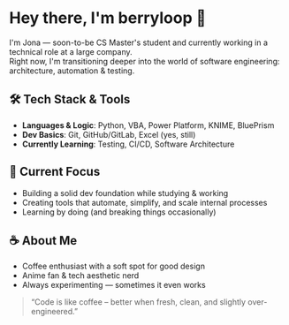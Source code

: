 # Hey there, I'm berryloop 👋

I'm Jona — soon-to-be CS Master's student and currently working in a technical role at a large company.  
Right now, I'm transitioning deeper into the world of software engineering: architecture, automation & testing.

## 🛠️ Tech Stack & Tools
- **Languages & Logic**: Python, VBA, Power Platform, KNIME, BluePrism  
- **Dev Basics**: Git, GitHub/GitLab, Excel (yes, still)  
- **Currently Learning**: Testing, CI/CD, Software Architecture  

## 🎯 Current Focus
- Building a solid dev foundation while studying & working  
- Creating tools that automate, simplify, and scale internal processes  
- Learning by doing (and breaking things occasionally)  

## ☕ About Me
- Coffee enthusiast with a soft spot for good design
- Anime fan & tech aesthetic nerd    
- Always experimenting — sometimes it even works

> “Code is like coffee – better when fresh, clean, and slightly over-engineered.”  

<!-- Optional: GitHub Stats (can be removed or customized) -->
<!--
![berryloop's GitHub stats](https://github-readme-stats.vercel.app/api?username=berryloop&show_icons=true&theme=default&hide_title=true)
-->

